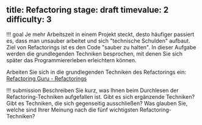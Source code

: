 title: Refactoring
stage: draft
timevalue: 2
difficulty: 3
---
!!! goal
    Je mehr Arbeitszeit in einem Projekt steckt, desto häufiger passiert es, dass man unsauber 
    arbeitet und sich "technische Schulden" aufbaut.
    Ziel von Refactorings ist es den Code "sauber zu halten".
    In dieser Aufgabe werden die grundlegenden Techniken besprochen, mit denen Sie sich später 
    das Programmiererleben erleichtern können.
    
Arbeiten Sie sich in die grundlegenden Techniken des Refactorings ein: [Refactoring Guru - 
Refactorings](https://refactoring.guru/refactoring/techniques)

!!! submission
    Beschreiben Sie kurz, was Ihnen beim Durchlesen der Refactoring-Techniken aufgefallen ist.
    Gibt es sich ergänzende Techniken?
    Gibt es Techniken, die sich gegenseitig ausschließen?
    Was glauben Sie, welche sind Ihrer Meinung nach die fünf wichtigsten Refactoring-Techniken?